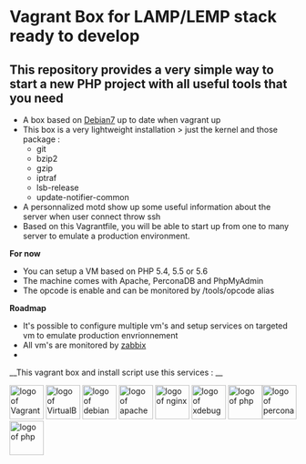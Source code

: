 Vagrant Box for LAMP/LEMP stack ready to develop
===========

This repository provides a very simple way to start a new PHP project with all useful tools that you need
------------------------------------------------------------------------
* A box based on [Debian7](https://www.debian.org/index.fr.html) up to date when vagrant up
* This box is a very lightweight installation > just the kernel and those package : 
	* git 
	* bzip2 
	* gzip 
	* iptraf 
	* lsb-release 
	* update-notifier-common
* A personnalized motd show up some useful information about the server when user connect throw ssh
* Based on this Vagrantfile, you will be able to start up from one to many server to emulate a production environment.

__For now__
* You can setup a VM based on PHP 5.4, 5.5 or 5.6 
* The machine comes with Apache, PerconaDB and PhpMyAdmin
* The opcode is enable and can be monitored by /tools/opcode alias

__Roadmap__
* It's possible to configure multiple vm's and setup services on targeted vm to emulate production envrionnement
* All vm's are monitored by [zabbix](http://www.zabbix.com/)
* 

__This vagrant box and install script use this services : __

<img src="https://www.vagrantup.com/images/logo_vagrant-81478652.png" alt="logo of Vagrant" style="height:60px" height="60" />    <img src="http://www.itx-server.com/image/data/logos/virtualbox_logo.png" alt="logo of VirtualBox" height="60" />    <img src="http://media.laruche.com/2012/11/debian-logo-horizontal.gif" alt="logo of debian"  height="60"  />     <img src="http://www.technologix.be/sites/default/files/field/image/apache-logo.png" alt="logo of apache" height="60" />     <img src="https://s3-eu-west-1.amazonaws.com/shailan.static/wp-content/uploads/nginx-logo-1.png" alt="logo of nginx" height="60" />    <img src="http://upload.wikimedia.org/wikipedia/en/5/5e/Xdebug-logo.png" alt="logo of xdebug" height="60" />    <img src="http://php.net/images/logos/php-med-trans-light.gif" alt="logo of php" height="60" /><img src="http://www.percona.com/static/images/logo_percona_server_new.png" alt="logo of percona" height="60" />    <img src="http://www.zabbix.com/img/logo/zabbix_logo_500x131.png" alt="logo of php" height="60" />
